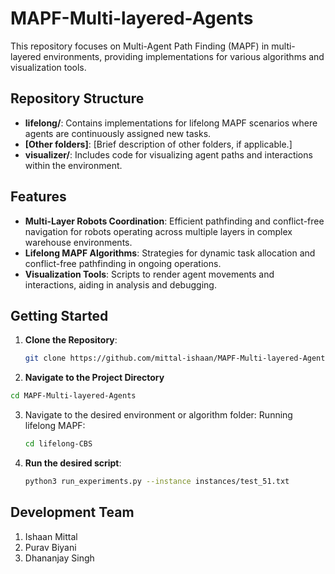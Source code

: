 # MAPF-Multi-layered-Agents
This repository focuses on Multi-Agent Path Finding (MAPF) in multi-layered environments, providing implementations for various algorithms and visualization tools.

## Repository Structure

- **lifelong/**: Contains implementations for lifelong MAPF scenarios where agents are continuously assigned new tasks.
- **[Other folders]**: [Brief description of other folders, if applicable.]
- **visualizer/**: Includes code for visualizing agent paths and interactions within the environment.

## Features

- **Multi-Layer Robots Coordination**: Efficient pathfinding and conflict-free navigation for robots operating across multiple layers in complex warehouse environments.
- **Lifelong MAPF Algorithms**: Strategies for dynamic task allocation and conflict-free pathfinding in ongoing operations.
- **Visualization Tools**: Scripts to render agent movements and interactions, aiding in analysis and debugging.

## Getting Started

1. **Clone the Repository**:
   ```bash
   git clone https://github.com/mittal-ishaan/MAPF-Multi-layered-Agents.git
   
2. **Navigate to the Project Directory**
  ```bash
  cd MAPF-Multi-layered-Agents
   ```

3. Navigate to the desired environment or algorithm folder:
   Running lifelong MAPF:
   ```bash
   cd lifelong-CBS
   ```

4. **Run the desired script**:
   ```bash
   python3 run_experiments.py --instance instances/test_51.txt
   ```

## Development Team
1. Ishaan Mittal
2. Purav Biyani
3. Dhananjay Singh